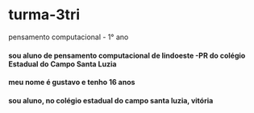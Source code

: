 # turma-3tri
pensamento computacional - 1° ano 
#### sou aluno de pensamento computacional de lindoeste -PR do colégio Estadual do Campo Santa Luzia
#### meu nome é gustavo e tenho 16 anos 
#### sou aluno, no colégio estadual do campo santa luzia, vitória
#### 

